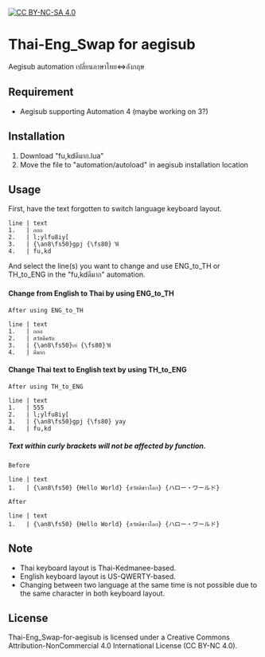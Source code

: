 [![CC BY-NC-SA 4.0](https://i.creativecommons.org/l/by-nc/4.0/88x31.png)](https://creativecommons.org/licenses/by-nc/4.0/)

# Thai-Eng_Swap for aegisub
Aegisub automation เปลี่ยนภาษาไทย<=>อังกฤษ

## Requirement
* Aegisub supporting Automation 4 (maybe working on 3?)

## Installation
1. Download "fu,kdดีมาก.lua"
2. Move the file to "automation/autoload" in aegisub installation location

## Usage

First, have the text forgotten to switch language keyboard layout.

```
line | text
1.   | ถถถ
2.   | l;ylfu8iy[
3.   | {\an8\fs50}gpj {\fs80} ัฟั
4.   | fu,kd
```

And select the line(s) you want to change and use ENG_to_TH or TH_to_ENG in the "fu,kdดีมาก" automation.

#### Change from English to Thai by using ENG_to_TH

```
After using ENG_to_TH

line | text
1.   | ถถถ
2.   | สวัสดีครับ
3.   | {\an8\fs50}เย่ {\fs80} ัฟั
4.   | ดีมาก
```

#### Change Thai text to English text by using TH_to_ENG

```
After using TH_to_ENG

line | text
1.   | 555
2.   | l;ylfu8iy[
3.   | {\an8\fs50}gpj {\fs80} yay
4.   | fu,kd
```

##### Text within curly brackets will not be affected by function.

```
Before

line | text
1.   | {\an8\fs50} {Hello World} {สวัสดีชาวโลก} {ハロー・ワールド}

After

line | text
1.   | {\an8\fs50} {Hello World} {สวัสดีชาวโลก} {ハロー・ワールド}
```

## Note

* Thai keyboard layout is Thai-Kedmanee-based.
* English keyboard layout is US-QWERTY-based.
* Changing between two language at the same time is not possible due to the same character in both keyboard layout.

## License

Thai-Eng_Swap-for-aegisub is licensed under a Creative Commons Attribution-NonCommercial 4.0 International License (CC BY-NC 4.0).

